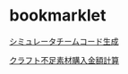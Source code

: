 # bookmarklet

[シミュレータチームコード生成](./mch-team-code/mch-team-code-bookmarklet.md)

[クラフト不足素材購入金額計算](./mch-craft-shortage/mch-craft-shortage-bookmarklet.md)

